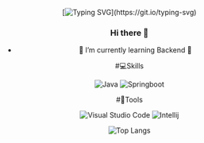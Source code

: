 <div align='center'>
<!--
![header](https://capsule-render.vercel.app/api?type=waving&color=timeAuto&height=300&section=header&text=Welcome!&fontSize=90&animation=fadeIn&fontAlignY=38&desc=saranghein's%20GitHub&descAlignY=51&descAlign=62)
-->

[![Typing SVG](https://readme-typing-svg.demolab.com/?lines=Welcome+to+leegy21's+github!!;)](https://git.io/typing-svg)


### Hi there 👋
- 🌱 I’m currently learning Backend 🌟

#💻Skills

![Java](https://img.shields.io/badge/Java-007396.svg?&style=for-the-badge&logo=Java&logoColor=white)
![Springboot](https://img.shields.io/badge/Springboot-00599C.svg?&style=for-the-badge&logo=Springboot&logoColor=black)

#🔨Tools

![Visual Studio Code](https://img.shields.io/badge/Visual%20Studio%20Code-007ACC.svg?&style=for-the-badge&logo=Visual%20Studio%20Code&logoColor=white)
![Intellij](https://img.shields.io/badge/Intellij%20-F9AB00.svg?&style=for-the-badge&logo=Intellij%20&logoColor=black)

  
![Top Langs](https://github-readme-stats.vercel.app/api/top-langs/?username=leegy21&layout=compact)

</div>
